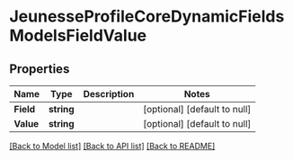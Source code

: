# JeunesseProfileCoreDynamicFieldsModelsFieldValue

## Properties
Name | Type | Description | Notes
------------ | ------------- | ------------- | -------------
**Field** | **string** |  | [optional] [default to null]
**Value** | **string** |  | [optional] [default to null]

[[Back to Model list]](../README.md#documentation-for-models) [[Back to API list]](../README.md#documentation-for-api-endpoints) [[Back to README]](../README.md)


